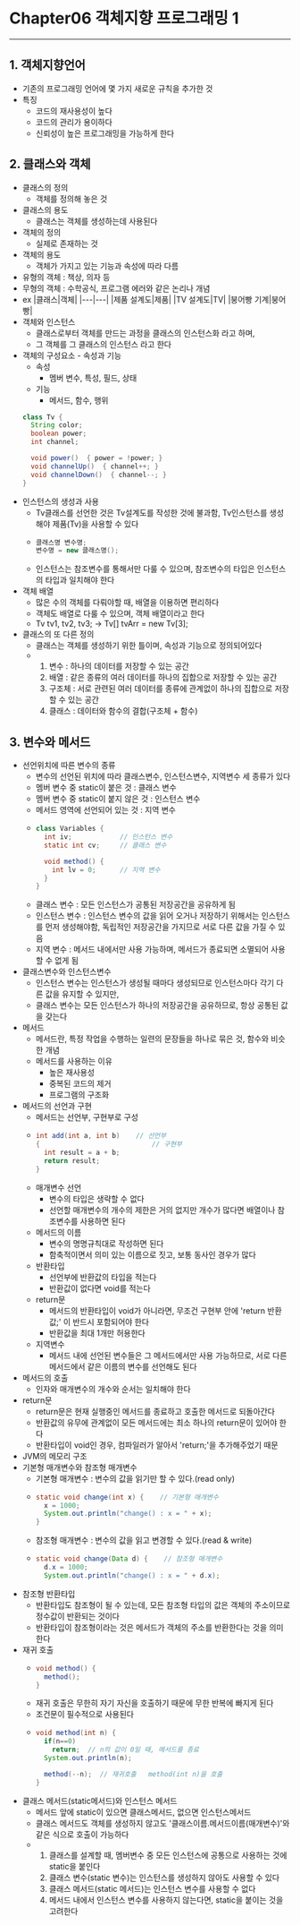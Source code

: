 # Chapter06 객체지향 프로그래밍 1
*****
## 1. 객체지향언어
  + 기존의 프로그래밍 언어에 몇 가지 새로운 규칙을 추가한 것
  + 특징
    - 코드의 재사용성이 높다
    - 코드의 관리가 용이하다
    - 신뢰성이 높은 프로그래밍을 가능하게 한다
## 2. 클래스와 객체
  + 클래스의 정의
    - 객체를 정의해 놓은 것
  + 클래스의 용도
    - 클래스는 객체를 생성하는데 사용된다
  + 객체의 정의
    - 실제로 존재하는 것
  + 객체의 용도
    - 객체가 가지고 있는 기능과 속성에 따라 다름
  + 유형의 객체 : 책상, 의자 등
  + 무형의 객체 : 수학공식, 프로그램 에러와 같은 논리나 개념
  + ex
    |클래스|객체|
    |---|---|
    |제품 설계도|제품|
    |TV 설계도|TV|
    |붕어빵 기계|붕어빵|
  + 객체와 인스턴스
    - 클래스로부터 객체를 만드는 과정을 클래스의 인스턴스화 라고 하며,
    - 그 객체를  그 클래스의 인스턴스 라고 한다
  + 객체의 구성요소 - 속성과 기능
    - 속성
      * 멤버 변수, 특성, 필드, 상태
    - 기능
      * 메서드, 함수, 행위
    ```java
    class Tv {
      String color;
      boolean power;
      int channel;

      void power()  { power = !power; }
      void channelUp()  { channel++; }
      void channelDown()  { channel--; }
    }
    ```
  + 인스턴스의 생성과 사용
    - Tv클래스를 선언한 것은 Tv설계도를 작성한 것에 불과함, Tv인스턴스를 생성해야 제품(Tv)을 사용할 수 있다
    - ```java
      클래스명 변수명;
      변수명 = new 클래스명();
      ```
    - 인스턴스는 참조변수를 통해서만 다룰 수 있으며, 참조변수의 타입은 인스턴스의 타입과 일치해야 한다
  + 객체 배열
    - 많은 수의 객체를 다뤄야할 때, 배열을 이용하면 편리하다
    - 객체도 배열로 다룰 수 있으며, 객체 배열이라고 한다
    - Tv tv1, tv2, tv3;  ->  Tv[] tvArr = new Tv[3];
  + 클래스의 또 다른 정의
    - 클래스는 객체를 생성하기 위한 틀이며, 속성과 기능으로 정의되어있다
    - 1. 변수 : 하나의 데이터를 저장할 수 있는 공간
      2. 배열 : 같은 종류의 여러 데이터를 하나의 집합으로 저장할 수 있는 공간
      3. 구조체 : 서로 관련된 여러 데이터를 종류에 관계없이 하나의 집합으로 저장할 수 있는 공간
      4. 클래스 : 데이터와 함수의 결합(구조체 + 함수)
## 3. 변수와 메서드
  + 선언위치에 따른 변수의 종류
    - 변수의 선언된 위치에 따라 클래스변수, 인스턴스변수, 지역변수 세 종류가 있다
    - 멤버 변수 중 static이 붙은 것 : 클래스 변수
    - 멤버 변수 중 static이 붙지 않은 것 : 인스턴스 변수
    - 메서드 영역에 선언되어 있는 것 : 지역 변수
    - ```java
      class Variables {
        int iv;            // 인스턴스 변수
        static int cv;     // 클래스 변수

        void method() {
          int lv = 0;      // 지역 변수
        }
      }
      ```
    - 클래스 변수 : 모든 인스턴스가 공통된 저장공간을 공유하게 됨
    - 인스턴스 변수 : 인스턴스 변수의 값을 읽어 오거나 저장하기 위해서는 인스턴스를 먼저 생성해야함, 독립적인 저장공간을 가지므로 서로 다른 값을 가질 수 있음
    - 지역 변수 : 메서드 내에서만 사용 가능하며, 메서드가 종료되면 소멸되어 사용할 수 없게 됨
  + 클래스변수와 인스턴스변수
    - 인스턴스 변수는 인스턴스가 생성될 때마다 생성되므로 인스턴스마다 각기 다른 값을 유지할 수 있지만,
    - 클래스 변수는 모든 인스턴스가 하나의 저장공간을 공유하므로, 항상 공통된 값을 갖는다
  + 메서드
    - 메서드란, 특정 작업을 수행하는 일련의 문장들을 하나로 묶은 것, 함수와 비슷한 개념
    - 메서드를 사용하는 이유
      * 높은 재사용성
      * 중복된 코드의 제거
      * 프로그램의 구조화
  + 메서드의 선언과 구현
    - 메서드는 선언부, 구현부로 구성
    - ```java
      int add(int a, int b)    // 선언부
      {                            // 구현부
        int result = a + b;
        return result;
      }
      ```
    - 매개변수 선언
      * 변수의 타입은 생략할 수 없다
      * 선언할 매개변수의 개수의 제한은 거의 없지만 개수가 많다면 배열이나 참조변수를 사용하면 된다
    - 메서드의 이름
      * 변수의 명명규칙대로 작성하면 된다
      * 함축적이면서 의미 있는 이름으로 짓고, 보통 동사인 경우가 많다
    - 반환타입
      * 선언부에 반환값의 타입을 적는다
      * 반환값이 없다면 void를 적는다
    - return문
      * 메서드의 반환타입이 void가 아니라면, 무조건 구현부 안에 'return 반환값;' 이 반드시 포함되어야 한다
      * 반환값을 최대 1개만 허용한다
    - 지역변수
      * 메서드 내에 선언된 변수들은 그 메서드에서만 사용 가능하므로, 서로 다른 메서드에서 같은 이름의 변수를 선언해도 된다
  + 메서드의 호출
    - 인자와 매개변수의 개수와 순서는 일치해야 한다
  + return문
    - return문은 현재 실행중인 메서드를 종료하고 호출한 메서드로 되돌아간다
    - 반환값의 유무에 관계없이 모든 메서드에는 최소 하나의 return문이 있어야 한다
    - 반환타입이 void인 경우, 컴파일러가 알아서 'return;'을 추가해주었기 때문
  + JVM의 메모리 구조
  + 기본형 매개변수와 참조형 매개변수
    - 기본형 매개변수 : 변수의 값을 읽기만 할 수 있다.(read only)
    - ```java
      static void change(int x) {    // 기본형 매개변수
        x = 1000;
        System.out.println("change() : x = " + x);
      }
      ```
    - 참조형 매개변수 : 변수의 값을 읽고 변경할 수 있다.(read & write)
    - ```java
      static void change(Data d) {    // 참조형 매개변수
        d.x = 1000;
        System.out.println("change() : x = " + d.x);
      ```
  + 참조형 반환타입
    - 반환타입도 참조형이 될 수 있는데, 모든 참조형 타입의 값은 객체의 주소이므로 정수값이 반환되는 것이다
    - 반환타입이 참조형이라는 것은 메서드가 객체의 주소를 반환한다는 것을 의미한다
  + 재귀 호출
    - ```java
      void method() {
        method();
      }
      ```
    - 재귀 호출은 무한히 자기 자신을 호출하기 때문에 무한 반복에 빠지게 된다
    - 조건문이 필수적으로 사용된다
    - ```java
      void method(int n) {
        if(n==0)
          return;  // n의 값이 0일 때, 메서드를 종료
        System.out.println(n);

        method(--n);  // 재귀호출   method(int n)을 호출
      }
      ```
  + 클래스 메서드(static메서드)와 인스턴스 메서드
    - 메서드 앞에 static이 있으면 클래스메서드, 없으면 인스턴스메서드
    - 클래스 메서드도 객체를 생성하지 않고도 '클래스이름.메서드이름(매개변수)'와 같은 식으로 호출이 가능하다
    - 1. 클래스를 설계할 때, 멤버변수 중 모든 인스턴스에 공통으로 사용하는 것에 static을 붙인다
      2. 클래스 변수(static 변수)는 인스턴스를 생성하지 않아도 사용할 수 있다
      3. 클래스 메서드(static 메서드)는 인스턴스 변수를 사용할 수 없다
      4. 메서드 내에서 인스턴스 변수를 사용하지 않는다면, static을 붙이는 것을 고려한다

